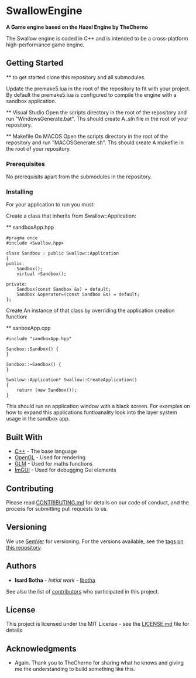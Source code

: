# SwallowEngine

**A Game engine based on the Hazel Engine by TheCherno**

The Swallow engine is coded in C++ and is intended to be a cross-platform high-performance game engine.



## Getting Started

** to get started clone this repository and all submodules.

Update the premake5.lua in the root of the repository to fit with your project. By default the premake5.lua is configured to compile the engine with a sandbox application.

** Visual Studio
Open the scripts directory in the root of the repository and run "WindowsGenerate.bat". Ths should create A .sln file in the root of your repository.

** Makefile On MACOS
Open the scripts directory in the root of the repository and run "MACOSGenerate.sh". Ths should create A makefile in the root of your repository.

### Prerequisites

No prerequisits apart from the submodules in the repository.

### Installing

For your application to run you must:

Create a class that inherits from Swallow::Application:

** sandboxApp.hpp
```
#pragma once
#include <Swallow.hpp>

class Sandbox : public Swallow::Application
{
public:
	Sandbox();
	virtual ~Sandbox();

private:
	Sandbox(const Sandbox &s) = default;
	Sandbox &operator=(const Sandbox &s) = default;
};

```

Create An instance of that class by overriding the application creation function:

** sanboxApp.cpp
```
#include "sandboxApp.hpp"

Sandbox::Sandbox() {
}

Sandbox::~Sandbox() {
}

Swallow::Application* Swallow::CreateApplication()
{
	return (new Sandbox());
}
```

This should run an application window with a black screen. For examples on how to expand this applications funtioanality look into the layer system usage in the sandbox app.

## Built With

* [C++](https://devdocs.io/cpp/) - The base language
* [OpenGL](https://www.opengl.org/documentation/) - Used for rendering
* [GLM](https://glm.g-truc.net/0.9.8/index.html) - Used for maths functions
* [ImGUI](https://rometools.github.io/rome/) - Used for debugging Gui elements

## Contributing

Please read [CONTRIBUTING.md](https://gist.github.com/PurpleBooth/b24679402957c63ec426) for details on our code of conduct, and the process for submitting pull requests to us.

## Versioning

We use [SemVer](http://semver.org/) for versioning. For the versions available, see the [tags on this repository](https://github.com/your/project/tags). 

## Authors

* **Isard Botha** - *Initial work* - [Ibotha](https://github.com/ibotha)

See also the list of [contributors](https://github.com/ibotha/SwallowEngine/contributors) who participated in this project.

## License

This project is licensed under the MIT License - see the [LICENSE.md](LICENSE.md) file for details

## Acknowledgments

* Again. Thank you to TheCherno for sharing what he knows and giving me the understanding to build something like this.
